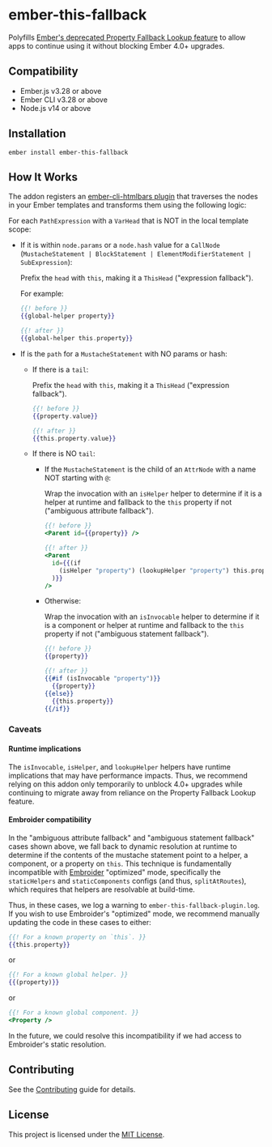 # ember-this-fallback

Polyfills [Ember's deprecated Property Fallback Lookup feature](https://deprecations.emberjs.com/v3.x/#toc_this-property-fallback) to allow apps to continue using it without blocking Ember 4.0+ upgrades.

## Compatibility

- Ember.js v3.28 or above
- Ember CLI v3.28 or above
- Node.js v14 or above

## Installation

```shell
ember install ember-this-fallback
```

## How It Works

The addon registers an [ember-cli-htmlbars plugin](https://github.com/ember-cli/ember-cli-htmlbars#adding-custom-plugins) that traverses the nodes in your Ember templates and transforms them using the following logic:

For each `PathExpression` with a `VarHead` that is NOT in the local template scope:

- If it is within `node.params` or a `node.hash` value for a `CallNode` (`MustacheStatement | BlockStatement | ElementModifierStatement | SubExpression`):

  Prefix the `head` with `this`, making it a `ThisHead` ("expression fallback").

  For example:

  ```hbs
  {{! before }}
  {{global-helper property}}

  {{! after }}
  {{global-helper this.property}}
  ```

- If is the `path` for a `MustacheStatement` with NO params or hash:

  - If there is a `tail`:

    Prefix the `head` with `this`, making it a `ThisHead` ("expression fallback").

    ```hbs
    {{! before }}
    {{property.value}}

    {{! after }}
    {{this.property.value}}
    ```

  - If there is NO `tail`:

    - If the `MustacheStatement` is the child of an `AttrNode` with a name NOT starting with `@`:

      Wrap the invocation with an `isHelper` helper to determine if it is a helper at runtime and fallback to the `this` property if not ("ambiguous attribute fallback").

      ```hbs
      {{! before }}
      <Parent id={{property}} />

      {{! after }}
      <Parent
        id={{(if
          (isHelper "property") (lookupHelper "property") this.property
        )}}
      />
      ```

    - Otherwise:

      Wrap the invocation with an `isInvocable` helper to determine if it is a component or helper at runtime and fallback to the `this` property if not ("ambiguous statement fallback").

      ```hbs
      {{! before }}
      {{property}}

      {{! after }}
      {{#if (isInvocable "property")}}
        {{property}}
      {{else}}
        {{this.property}}
      {{/if}}
      ```

### Caveats

#### Runtime implications

The `isInvocable`, `isHelper`, and `lookupHelper` helpers have runtime implications that may have performance impacts. Thus, we recommend relying on this addon only temporarily to unblock 4.0+ upgrades while continuing to migrate away from reliance on the Property Fallback Lookup feature.

#### Embroider compatibility

In the "ambiguous attribute fallback" and "ambiguous statement fallback" cases shown above, we fall back to dynamic resolution at runtime to determine if the contents of the mustache statement point to a helper, a component, or a property on `this`. This technique is fundamentally incompatible with [Embroider](https://github.com/embroider-build/embroider) "optimized" mode, specifically the `staticHelpers` and `staticComponents` configs (and thus, `splitAtRoutes`), which requires that helpers are resolvable at build-time.

Thus, in these cases, we log a warning to `ember-this-fallback-plugin.log`. If you wish to use Embroider's "optimized" mode, we recommend manually updating the code in these cases to either:

```hbs
{{! For a known property on `this`. }}
{{this.property}}
```

or

```hbs
{{! For a known global helper. }}
{{(property)}}
```

or

```hbs
{{! For a known global component. }}
<Property />
```

In the future, we could resolve this incompatibility if we had access to Embroider's static resolution.

## Contributing

See the [Contributing](CONTRIBUTING.md) guide for details.

## License

This project is licensed under the [MIT License](LICENSE.md).
